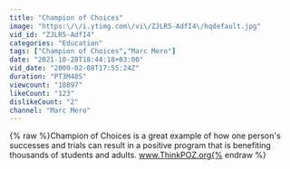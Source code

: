 ```yaml
---
title: "Champion of Choices"
image: "https:\/\/i.ytimg.com\/vi\/ZJLR5-AdfI4\/hqdefault.jpg"
vid_id: "ZJLR5-AdfI4"
categories: "Education"
tags: ["Champion of Choices","Marc Mero"]
date: "2021-10-28T18:44:18+03:00"
vid_date: "2009-02-08T17:55:24Z"
duration: "PT3M40S"
viewcount: "18897"
likeCount: "123"
dislikeCount: "2"
channel: "Marc Mero"
---
```

{% raw %}Champion of Choices is a great example of how one person's successes and trials can result in a positive program that is benefiting thousands of students and adults. www.ThinkPOZ.org{% endraw %}
